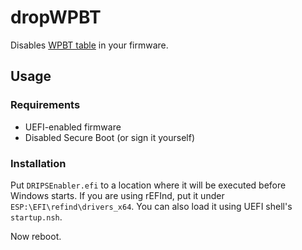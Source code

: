 # dropWPBT

Disables [WPBT table](https://download.microsoft.com/download/8/A/2/8A2FB72D-9B96-4E2D-A559-4A27CF905A80/windows-platform-binary-table.docx) in your firmware.

## Usage

### Requirements

* UEFI-enabled firmware
* Disabled Secure Boot (or sign it yourself)

### Installation

Put `DRIPSEnabler.efi` to a location where it will be executed before Windows starts. If you are using rEFInd, put it under `ESP:\EFI\refind\drivers_x64`. You can also load it using UEFI shell's `startup.nsh`.

Now reboot.
